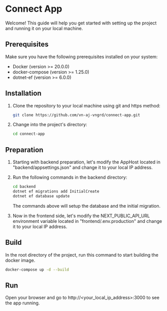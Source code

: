# Connect App

Welcome! This guide will help you get started with setting up the project and running it on your local machine.

## Prerequisites

Make sure you have the following prerequisites installed on your system:

- Docker (version >= 20.0.0)
- docker-compose (version >= 1.25.0)
- dotnet-ef (version >= 6.0.0)

## Installation

1. Clone the repository to your local machine using git and https method:

   ```bash
   git clone https://github.com/vn-aj-vngrd/connect-app.git
   ```

2. Change into the project's directory:

   ```bash
   cd connect-app
   ```

## Preparation

1. Starting with backend preparation, let's modify the AppHost located in "backend/appsettings.json" and change it to your local IP address.
2. Run the following commands in the backend directory:

   ```bash
   cd backend
   dotnet ef migrations add InitialCreate
   dotnet ef database update
   ```

   The commands above will setup the database and the initial migration.

3. Now in the frontend side, let's modify the NEXT_PUBLIC_API_URL environment variable located in "frontend/.env.production" and change it to your local IP address.

## Build

In the root directory of the project, run this command to start building the docker image.

```bash
docker-compose up -d --build
```

## Run

Open your browser and go to http://<your_local_ip_address>:3000 to see the app running.
